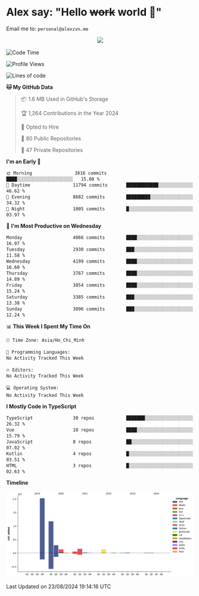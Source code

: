 # Alex say: "Hello ~~work~~ world 🐾"
Email me to: `personal@alexzvn.me`


<p align=center>
  <a href="https://skillicons.dev">
    <img src="https://skillicons.dev/icons?i=ts,js,php,nodejs,bun,vue,nuxt,react,svelte,tauri,laravel,rust,mongodb,docker,electron,redis,rabbitmq,tailwind,git,cloudflare,elysia,mysql,nginx,rollupjs,sentry,ubuntu,yarn,html,css,vite" />
  </a>
</p>

<!--START_SECTION:waka-->
![Code Time](http://img.shields.io/badge/Code%20Time-1%2C066%20hrs%2055%20mins-blue)

![Profile Views](http://img.shields.io/badge/Profile%20Views-16-blue)

![Lines of code](https://img.shields.io/badge/From%20Hello%20World%20I%27ve%20Written-40.5%20million%20lines%20of%20code-blue)

**🐱 My GitHub Data** 

> 📦 1.6 MB Used in GitHub's Storage 
 > 
> 🏆 1,264 Contributions in the Year 2024
 > 
> 💼 Opted to Hire
 > 
> 📜 80 Public Repositories 
 > 
> 🔑 47 Private Repositories 
 > 
**I'm an Early 🐤** 

```text
🌞 Morning                3816 commits        ████░░░░░░░░░░░░░░░░░░░░░   15.08 % 
🌆 Daytime                11794 commits       ████████████░░░░░░░░░░░░░   46.62 % 
🌃 Evening                8682 commits        █████████░░░░░░░░░░░░░░░░   34.32 % 
🌙 Night                  1005 commits        █░░░░░░░░░░░░░░░░░░░░░░░░   03.97 % 
```
📅 **I'm Most Productive on Wednesday** 

```text
Monday                   4066 commits        ████░░░░░░░░░░░░░░░░░░░░░   16.07 % 
Tuesday                  2930 commits        ███░░░░░░░░░░░░░░░░░░░░░░   11.58 % 
Wednesday                4199 commits        ████░░░░░░░░░░░░░░░░░░░░░   16.60 % 
Thursday                 3767 commits        ████░░░░░░░░░░░░░░░░░░░░░   14.89 % 
Friday                   3854 commits        ████░░░░░░░░░░░░░░░░░░░░░   15.24 % 
Saturday                 3385 commits        ███░░░░░░░░░░░░░░░░░░░░░░   13.38 % 
Sunday                   3096 commits        ███░░░░░░░░░░░░░░░░░░░░░░   12.24 % 
```


📊 **This Week I Spent My Time On** 

```text
🕑︎ Time Zone: Asia/Ho_Chi_Minh

💬 Programming Languages: 
No Activity Tracked This Week

🔥 Editors: 
No Activity Tracked This Week

💻 Operating System: 
No Activity Tracked This Week
```

**I Mostly Code in TypeScript** 

```text
TypeScript               30 repos            ███████░░░░░░░░░░░░░░░░░░   26.32 % 
Vue                      18 repos            ████░░░░░░░░░░░░░░░░░░░░░   15.79 % 
JavaScript               8 repos             ██░░░░░░░░░░░░░░░░░░░░░░░   07.02 % 
Kotlin                   4 repos             █░░░░░░░░░░░░░░░░░░░░░░░░   03.51 % 
HTML                     3 repos             █░░░░░░░░░░░░░░░░░░░░░░░░   02.63 % 
```



**Timeline**

![Lines of Code chart](https://raw.githubusercontent.com/alexzvn/alexzvn/main/assets/bar_graph.png)


 Last Updated on 23/08/2024 19:14:16 UTC
<!--END_SECTION:waka-->
